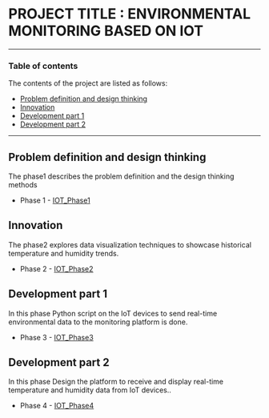 # PROJECT TITLE : ENVIRONMENTAL MONITORING BASED ON IOT 
 
---
 
### Table of contents
The contents of the project are listed as follows:
 
- [Problem definition and design thinking](#problem-definition-and-design-thinking)
- [Innovation](#innovation)
- [Development part 1](#development-part-1)
- [Development part 2](#development-part-2)
 
---
 
## Problem definition and design thinking
The phase1 describes the problem definition and the design thinking methods
- Phase 1 - [IOT_Phase1](https://github.com/fariz6/NM/blob/main/Environmental%20monitoring%20.docx)
 
## Innovation
The phase2 explores data visualization techniques to showcase historical temperature and humidity trends.
- Phase 2 - [IOT_Phase2](https://github.com/fariz6/NM/blob/main/IOT%20PHASE%202.pdf)
 
## Development part 1
In this phase Python script on the IoT devices to send real-time environmental data to the monitoring platform is done.
- Phase 3 - [IOT_Phase3](https://github.com/fariz6/NM/blob/main/IOT_Phase3.docx)
 
## Development part 2
In this phase Design the platform to receive and display real-time temperature and humidity data from IoT devices..
- Phase 4 - [IOT_Phase4](https://github.com/fariz6/NM/blob/main/IOT_Phase4.docx)
 
